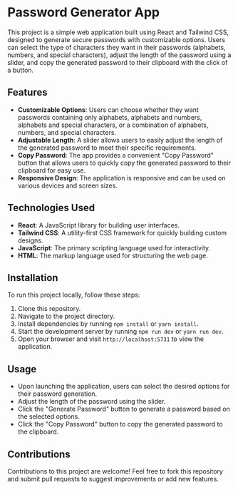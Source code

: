 # Password Generator App

This project is a simple web application built using React and Tailwind CSS, designed to generate secure passwords with customizable options. Users can select the type of characters they want in their passwords (alphabets, numbers, and special characters), adjust the length of the password using a slider, and copy the generated password to their clipboard with the click of a button.

## Features

- **Customizable Options**: Users can choose whether they want passwords containing only alphabets, alphabets and numbers, alphabets and special characters, or a combination of alphabets, numbers, and special characters.
- **Adjustable Length**: A slider allows users to easily adjust the length of the generated password to meet their specific requirements.
- **Copy Password**: The app provides a convenient "Copy Password" button that allows users to quickly copy the generated password to their clipboard for easy use.
- **Responsive Design**: The application is responsive and can be used on various devices and screen sizes.

## Technologies Used

- **React**: A JavaScript library for building user interfaces.
- **Tailwind CSS**: A utility-first CSS framework for quickly building custom designs.
- **JavaScript**: The primary scripting language used for interactivity.
- **HTML**: The markup language used for structuring the web page.

## Installation

To run this project locally, follow these steps:

1. Clone this repository.
2. Navigate to the project directory.
3. Install dependencies by running `npm install` or `yarn install`.
4. Start the development server by running `npm run dev` or `yarn run dev`.
5. Open your browser and visit `http://localhost:5731` to view the application.

## Usage

- Upon launching the application, users can select the desired options for their password generation.
- Adjust the length of the password using the slider.
- Click the "Generate Password" button to generate a password based on the selected options.
- Click the "Copy Password" button to copy the generated password to the clipboard.

## Contributions

Contributions to this project are welcome! Feel free to fork this repository and submit pull requests to suggest improvements or add new features.
